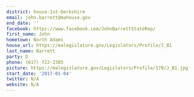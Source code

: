 ```yaml
---
district: house-1st-berkshire
email: john.barrett@mahouse.gov
end_date: ''
facebook: https://www.facebook.com/JohnBarrettStateRep/
first_name: John
hometown: North Adams
house_url: https://malegislature.gov/Legislators/Profile/J_B1
last_name: Barrett
party: D
phone: (617) 722-2305
picture: https://malegislature.gov/Legislators/Profile/170/J_B1.jpg
start_date: '2017-01-04'
twitter: N/A
website: N/A
---
```

